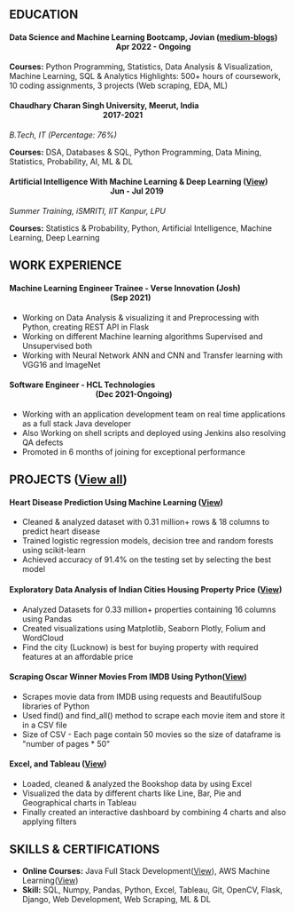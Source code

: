 ## EDUCATION
#### Data Science and Machine Learning Bootcamp, Jovian ([medium-blogs](https://medium.com/@dsaiandmldl))  &nbsp; &nbsp; &nbsp; &nbsp; &nbsp; &nbsp; &nbsp; &nbsp; &nbsp; &nbsp; &nbsp; &nbsp; &nbsp; &nbsp; &nbsp; &nbsp; &nbsp; &nbsp; &nbsp; &nbsp; &nbsp; &nbsp; &nbsp; &nbsp; &nbsp; &nbsp; &nbsp; &nbsp; &nbsp; &nbsp; &nbsp; Apr 2022 - Ongoing
**Courses:** Python Programming, Statistics, Data Analysis & Visualization, Machine Learning, SQL & Analytics
Highlights: 500+ hours of coursework, 10 coding assignments, 3 projects (Web scraping, EDA, ML)

#### Chaudhary Charan Singh University, Meerut, India   &nbsp; &nbsp; &nbsp; &nbsp; &nbsp; &nbsp; &nbsp; &nbsp; &nbsp; &nbsp; &nbsp; &nbsp; &nbsp; &nbsp;&nbsp; &nbsp; &nbsp; &nbsp; &nbsp; &nbsp; &nbsp; &nbsp; &nbsp; &nbsp; &nbsp; &nbsp; &nbsp; &nbsp; &nbsp; &nbsp; &nbsp; &nbsp; &nbsp; &nbsp; &nbsp; &nbsp; &nbsp; &nbsp; &nbsp; &nbsp; &nbsp; &nbsp; &nbsp; &nbsp; &nbsp;&nbsp; &nbsp; &nbsp; &nbsp; &nbsp; 2017-2021
*B.Tech, IT (Percentage: 76%)*

**Courses:** DSA, Databases & SQL, Python Programming, Data Mining, Statistics, Probability, AI, ML & DL

#### Artificial Intelligence With Machine Learning & Deep Learning ([View](https://drive.google.com/file/d/1Aku_Isws1LZdMO7DLJ42LRobL5sGuIOj/view?usp=sharing))  &nbsp; &nbsp; &nbsp;&nbsp;&nbsp;&nbsp; &nbsp; &nbsp;&nbsp; &nbsp; &nbsp; &nbsp; &nbsp; &nbsp; &nbsp; &nbsp; &nbsp; &nbsp; &nbsp; &nbsp; &nbsp; &nbsp; &nbsp; &nbsp; &nbsp; &nbsp;&nbsp; &nbsp; &nbsp; &nbsp; &nbsp; &nbsp; &nbsp; &nbsp; &nbsp;&nbsp; Jun - Jul 2019
*Summer Training, iSMRITI, IIT Kanpur, LPU*

**Courses:** Statistics & Probability, Python, Artificial Intelligence, Machine Learning, Deep Learning

## WORK EXPERIENCE
#### Machine Learning Engineer Trainee - Verse Innovation (Josh) &nbsp; &nbsp;&nbsp; &nbsp; &nbsp; &nbsp; &nbsp; &nbsp; &nbsp; &nbsp; &nbsp; &nbsp; &nbsp; &nbsp; &nbsp;&nbsp; &nbsp; &nbsp; &nbsp; &nbsp; &nbsp; &nbsp; &nbsp; &nbsp; &nbsp; &nbsp; &nbsp; &nbsp; &nbsp; &nbsp;&nbsp; &nbsp; &nbsp; &nbsp; &nbsp; &nbsp; &nbsp;&nbsp; &nbsp; &nbsp; &nbsp; &nbsp; (Sep 2021)
* Working on Data Analysis & visualizing it and Preprocessing with Python, creating REST API in Flask
* Working on different Machine learning algorithms Supervised and Unsupervised both
* Working with Neural Network ANN and CNN and Transfer learning with VGG16 and ImageNet

#### Software Engineer - HCL Technologies  &nbsp; &nbsp; &nbsp; &nbsp; &nbsp; &nbsp; &nbsp; &nbsp; &nbsp; &nbsp; &nbsp; &nbsp; &nbsp; &nbsp; &nbsp; &nbsp;&nbsp;&nbsp; &nbsp; &nbsp; &nbsp; &nbsp; &nbsp; &nbsp; &nbsp; &nbsp; &nbsp;&nbsp; &nbsp; &nbsp; &nbsp; &nbsp; &nbsp; &nbsp; &nbsp; &nbsp; &nbsp;&nbsp; &nbsp; &nbsp; &nbsp; &nbsp; &nbsp; &nbsp; &nbsp; &nbsp; &nbsp; &nbsp; &nbsp; &nbsp; &nbsp; &nbsp; &nbsp; &nbsp; &nbsp; &nbsp;&nbsp; &nbsp; &nbsp; &nbsp; &nbsp; &nbsp;  (Dec 2021-Ongoing)
* Working with an application development team on real time applications as a full stack Java developer
* Also Working on shell scripts and deployed using Jenkins also resolving QA defects
* Promoted in 6 months of joining for exceptional performance

## PROJECTS ([View all](https://jovian.ai/1242sanjay/collections/projects))
#### Heart Disease Prediction Using Machine Learning ([View](https://jovian.ai/1242sanjay/ml-project-first-1))
* Cleaned & analyzed dataset with 0.31 million+ rows & 18 columns to predict heart disease
* Trained logistic regression models, decision tree and random forests using scikit-learn
* Achieved accuracy of 91.4% on the testing set by selecting the best model

#### Exploratory Data Analysis of Indian Cities Housing Property Price ([View](https://jovian.ai/1242sanjay/project-exploratory-data-analysis))
* Analyzed Datasets for 0.33 million+ properties containing 16 columns using Pandas
* Created visualizations using Matplotlib, Seaborn  Plotly, Folium and WordCloud
* Find the city (Lucknow) is best for buying property with required features at an affordable price

#### Scraping Oscar Winner Movies From IMDB Using Python([View](https://jovian.ai/1242sanjay/web-scrapping-project))
* Scrapes movie data from IMDB using requests and BeautifulSoup libraries of Python
* Used find() and find_all() method to scrape each movie item and store it in a CSV file
* Size of CSV - Each page contain 50 movies so the size of dataframe is "number of pages * 50"
 
#### Excel, and Tableau ([View](https://public.tableau.com/views/BookShop_16556660224990/Executivedashboard?:language=en-US&:display_count=n&:origin=viz_share_link))
* Loaded, cleaned & analyzed the Bookshop data by using Excel
* Visualized the data by different charts like Line, Bar, Pie and Geographical charts in Tableau
* Finally created an interactive dashboard by combining 4 charts and also applying filters

## SKILLS & CERTIFICATIONS
* **Online Courses:** Java Full Stack Development([View](https://drive.google.com/file/d/1ZioOoZf_FLe9MA4HMSriG2elaAyd0Gx-/view?usp=sharing)), AWS Machine Learning([View](https://drive.google.com/file/d/1BM4ZbfL8uQBgpVXpnAHJmBrR-OXaJ1ex/view?usp=sharing))
* **Skill:** SQL, Numpy, Pandas, Python, Excel, Tableau, Git, OpenCV, Flask, Django, Web Development, Web Scraping, ML & DL

